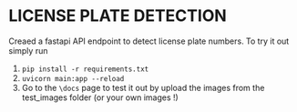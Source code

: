 # LICENSE PLATE DETECTION


Creaed a fastapi API endpoint to detect license plate numbers. To try it out simply run 

1. `pip install -r requirements.txt `
2. `uvicorn main:app --reload`
3. Go to the `\docs` page to test it out by upload the images from the test_images folder (or your own images !)
